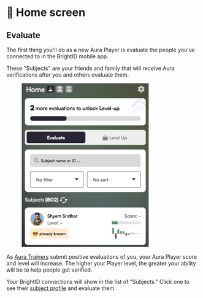 # 🏡 Home screen

## Evaluate

The first thing you'll do as a new Aura Player is evaluate the people you've connected to in the BrightID mobile app.

These "Subjects" are your friends and family that will receive Aura verifications after you and others evaluate them.

<figure><img src="../.gitbook/assets/Home-screen.png" alt="" width="331"><figcaption></figcaption></figure>

As [Aura Trainers](../advanced-roles/trainers.md) submit positive evaluations of you, your Aura Player score and level will increase. The higher your Player level, the greater your ability will be to help people get verified.&#x20;

Your BrightID connections will show in the list of "Subjects." Click one to see their [subject profile](connections.md) and evaluate them.
